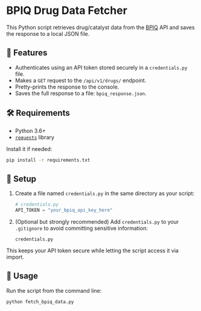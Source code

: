 # BPIQ Drug Data Fetcher

This Python script retrieves drug/catalyst data from the [BPIQ](https://www.bpiq.com/bpiq-api) API and saves the response to a local JSON file.



## 🔧 Features

- Authenticates using an API token stored securely in a `credentials.py` file.
- Makes a `GET` request to the `/api/v1/drugs/` endpoint.
- Pretty-prints the response to the console.
- Saves the full response to a file: `bpiq_response.json`.



## 🛠️ Requirements

- Python 3.6+
- [`requests`](https://pypi.org/project/requests/) library

Install it if needed:

```bash
pip install -r requirements.txt
```

## 🔐 Setup

1. Create a file named `credentials.py` in the same directory as your script:

    ```python
    # credentials.py
    API_TOKEN = "your_bpiq_api_key_here"
    ```

2. (Optional but strongly recommended) Add `credentials.py` to your `.gitignore` to avoid committing sensitive information:

    ```gitignore
    credentials.py
    ```

This keeps your API token secure while letting the script access it via import.



## 🚀 Usage

Run the script from the command line:

```bash
python fetch_bpiq_data.py
```